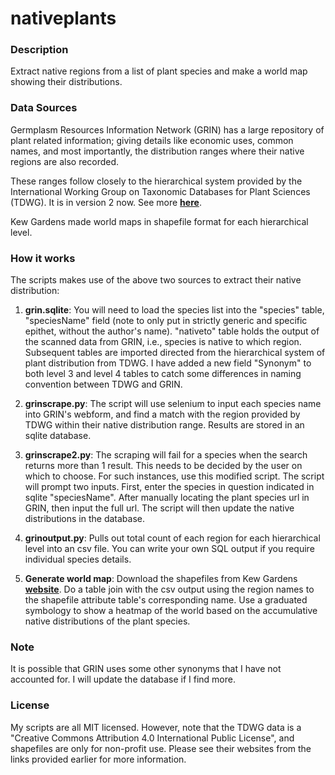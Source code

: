# nativeplants

### Description

Extract native regions from a list of plant species and make a world map showing their distributions.

### Data Sources

Germplasm Resources Information Network (GRIN) has a large repository of plant related information; giving details like economic uses, common names, and most importantly, the distribution ranges where their native regions are also recorded.

These ranges follow closely to the hierarchical system provided by the International Working Group on Taxonomic Databases for Plant Sciences (TDWG). It is in version 2 now. See more __<a href="https://github.com/tdwg/prior-standards/tree/master/world-geographical-scheme-for-recording-plant-distributions">here</a>__.

Kew Gardens made world maps in shapefile format for each hierarchical level.

### How it works

The scripts makes use of the above two sources to extract their native distribution:

1) __grin.sqlite__: You will need to load the species list into the "species" table, "speciesName" field (note to only put in strictly generic and specific epithet, without the author's name). "nativeto" table holds the output of the scanned data from GRIN, i.e., species is native to which region. Subsequent tables are imported directed from the hierarchical system of plant distribution from TDWG. I have added a new field "Synonym" to both level 3 and level 4 tables to catch some differences in naming convention between TDWG and GRIN.

2) __grinscrape.py__: The script will use selenium to input each species name into GRIN's webform, and find a match with the region provided by TDWG within their native distribution range. Results are stored in an sqlite database.

3) __grinscrape2.py__: The scraping will fail for a species when the search returns more than 1 result. This needs to be decided by the user on which to choose. For such instances, use this modified script. The script will prompt two inputs. First, enter the species in question indicated in sqlite "speciesName". After manually locating the plant species url in GRIN, then input the full url. The script will then update the native distributions in the database.

4) __grinoutput.py__: Pulls out total count of each region for each hierarchical level into an csv file. You can write your own SQL output if you require individual species details.

5) __Generate world map__: Download the shapefiles from Kew Gardens __<a href="http://www.kew.org/gis/tdwg/index.html">website</a>__. Do a table join with the csv output using the region names to the shapefile attribute table's corresponding name. Use a graduated symbology to show a heatmap of the world based on the accumulative native distributions of the plant species.

### Note
It is possible that GRIN uses some other synonyms that I have not accounted for. I will update the database if I find more. 

### License
My scripts are all MIT licensed. However, note that the TDWG data is a "Creative Commons Attribution 4.0 International Public License", and shapefiles are only for non-profit use. Please see their websites from the links provided earlier for more information.
